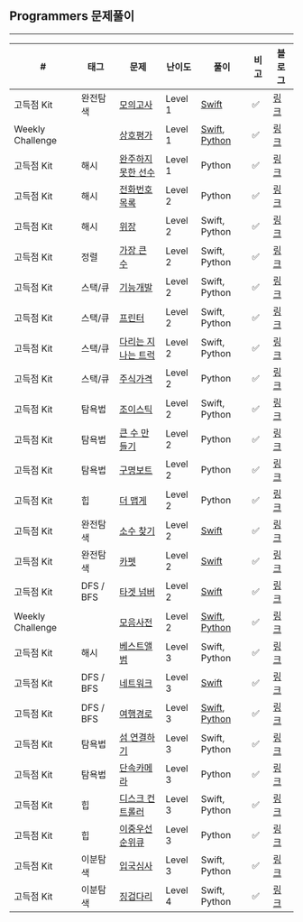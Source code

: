 ## Programmers 문제풀이

------

| #                | 태그      | 문제                                                         | 난이도  | 풀이                                                         | 비고 | 블로그                                                   |
| ---------------- | --------- | ------------------------------------------------------------ | ------- | ------------------------------------------------------------ | ---- | -------------------------------------------------------- |
| 고득점 Kit       | 완전탐색  | [모의고사](https://programmers.co.kr/learn/courses/30/lessons/42840) | Level 1 | [Swift](https://github.com/One-Two-Min/WD26_Algo/tree/main/Programmers/%5B%EA%B3%A0%EB%93%9D%EC%A0%90%20Kit%5D%EB%AA%A8%EC%9D%98%EA%B3%A0%EC%82%AC) | ✅    | [링크](https://one10004.tistory.com/53)                  |
| Weekly Challenge |           | [상호평가](https://programmers.co.kr/learn/courses/30/lessons/83201) | Level 1 | [Swift](https://github.com/One-Two-Min/WD26_Algo/blob/main/Programmers/%5BWeekly%20Challenge%5D%202%EC%A3%BC%EC%B0%A8_%EC%83%81%ED%98%B8%ED%8F%89%EA%B0%80/%5BWeekly%20Challenge%5D%202%EC%A3%BC%EC%B0%A8_%EC%83%81%ED%98%B8%ED%8F%89%EA%B0%80.swift), [Python](https://github.com/One-Two-Min/WD26_Algo/blob/main/Programmers/%5BWeekly%20Challenge%5D%202%EC%A3%BC%EC%B0%A8_%EC%83%81%ED%98%B8%ED%8F%89%EA%B0%80/%5BWeekly%20Challenge%5D%202%EC%A3%BC%EC%B0%A8_%EC%83%81%ED%98%B8%ED%8F%89%EA%B0%80.py) | ✅    | [링크](https://one10004.tistory.com/49)                  |
| 고득점 Kit       | 해시  | [완주하지 못한 선수](https://programmers.co.kr/learn/courses/30/lessons/42576) | Level 1 | Python | ✅    | [링크](https://one10004.tistory.com/167)                  |
| 고득점 Kit       | 해시  | [전화번호 목록](https://programmers.co.kr/learn/courses/30/lessons/42577) | Level 2 | Python | ✅    | [링크](https://one10004.tistory.com/169)                  |
| 고득점 Kit       | 해시  | [위장](https://programmers.co.kr/learn/courses/30/lessons/42578) | Level 2 | Swift, Python | ✅    | [링크](https://one10004.tistory.com/171)                  |
| 고득점 Kit       | 정렬  | [가장 큰 수](https://programmers.co.kr/learn/courses/30/lessons/42746) | Level 2 | Swift, Python | ✅    | [링크](https://one10004.tistory.com/178)                  |
| 고득점 Kit       | 스택/큐  | [기능개발](https://programmers.co.kr/learn/courses/30/lessons/42586) | Level 2 | Swift, Python | ✅    | [링크](https://one10004.tistory.com/157)                  |
| 고득점 Kit       | 스택/큐  | [프린터](https://programmers.co.kr/learn/courses/30/lessons/42587) | Level 2 | Swift, Python | ✅    | [링크](https://one10004.tistory.com/160)                  |
| 고득점 Kit       | 스택/큐  | [다리는 지나는 트럭](https://programmers.co.kr/learn/courses/30/lessons/42583) | Level 2 | Swift, Python | ✅    | [링크](https://one10004.tistory.com/164)                  |
| 고득점 Kit       | 스택/큐  | [주식가격](https://programmers.co.kr/learn/courses/30/lessons/42584) | Level 2 | Python | ✅    | [링크](https://one10004.tistory.com/165)                  |
| 고득점 Kit       | 탐욕법  | [조이스틱](https://programmers.co.kr/learn/courses/30/lessons/42860) | Level 2 | Swift, Python | ✅    | [링크](https://one10004.tistory.com/135)                  |
| 고득점 Kit       | 탐욕법  | [큰 수 만들기](https://programmers.co.kr/learn/courses/30/lessons/42883) | Level 2 | Python | ✅    | [링크](https://one10004.tistory.com/139)                  |
| 고득점 Kit       | 탐욕법  | [구명보트](https://programmers.co.kr/learn/courses/30/lessons/42885) | Level 2 | Python | ✅    | [링크](https://one10004.tistory.com/140)                  |
| 고득점 Kit       | 힙  | [더 맵게](https://programmers.co.kr/learn/courses/30/lessons/42626) | Level 2 | Python | ✅    | [링크](https://one10004.tistory.com/175)                  |
| 고득점 Kit       | 완전탐색  | [소수 찾기](https://programmers.co.kr/learn/courses/30/lessons/42839) | Level 2 | [Swift](https://github.com/One-Two-Min/WD26_Algo/tree/main/Programmers/%5B%EA%B3%A0%EB%93%9D%EC%A0%90%20Kit%5D%20%EC%86%8C%EC%88%98%20%EC%B0%BE%EA%B8%B0) | ✅    | [링크](https://one10004.tistory.com/54)                  |
| 고득점 Kit       | 완전탐색  | [카펫](https://programmers.co.kr/learn/courses/30/lessons/42842) | Level 2 | [Swift](https://github.com/One-Two-Min/WD26_Algo/tree/main/Programmers/%5B%EA%B3%A0%EB%93%9D%EC%A0%90%20Kit%5D%20%EC%B9%B4%ED%8E%AB) | ✅    | [링크](https://one10004.tistory.com/55)                  |
| 고득점 Kit       | DFS / BFS | [타겟 넘버](https://programmers.co.kr/learn/courses/30/lessons/43165) | Level 2 | [Swift](https://github.com/One-Two-Min/WD26_Algo/tree/main/Programmers/%5B%EA%B3%A0%EB%93%9D%EC%A0%90%20Kit%5D%20%ED%83%80%EA%B2%9F%20%EB%84%98%EB%B2%84) | ✅    | [링크](https://one10004.tistory.com/51)                  |
| Weekly Challenge |           | [모음사전](https://programmers.co.kr/learn/courses/30/lessons/84512) | Level 2 | [Swift](https://github.com/One-Two-Min/WD26_Algo/blob/main/Programmers/%5BWeekly%20Challenge%5D%205%EC%A3%BC%EC%B0%A8_%EB%AA%A8%EC%9D%8C%EC%82%AC%EC%A0%84/%5BWeekly%20Challenge%5D%205%EC%A3%BC%EC%B0%A8_%EB%AA%A8%EC%9D%8C%EC%82%AC%EC%A0%84.swift), [Python](https://github.com/One-Two-Min/WD26_Algo/blob/main/Programmers/%5BWeekly%20Challenge%5D%205%EC%A3%BC%EC%B0%A8_%EB%AA%A8%EC%9D%8C%EC%82%AC%EC%A0%84/%5BWeekly%20Challenge%5D%205%EC%A3%BC%EC%B0%A8_%EB%AA%A8%EC%9D%8C%EC%82%AC%EC%A0%84.py) | ✅    | [링크](https://one10004.tistory.com/50)                  |
| 고득점 Kit       | 해시  | [베스트앨범](https://programmers.co.kr/learn/courses/30/lessons/42579) | Level 3 | Swift, Python | ✅    | [링크](https://one10004.tistory.com/174)                  |
| 고득점 Kit       | DFS / BFS | [네트워크](https://programmers.co.kr/learn/courses/30/lessons/43162) | Level 3 | [Swift](https://github.com/One-Two-Min/WD26_Algo/tree/main/Programmers/%5B%EA%B3%A0%EB%93%9D%EC%A0%90%20Kit%5D%20%EB%84%A4%ED%8A%B8%EC%9B%8C%ED%81%AC) | ✅    | [링크](https://one10004.tistory.com/52)                  |
| 고득점 Kit       | DFS / BFS | [여행경로](https://programmers.co.kr/learn/courses/30/lessons/43164) | Level 3 | [Swift](https://github.com/One-Two-Min/WD26_Algo/blob/main/Programmers/%5B%EA%B3%A0%EB%93%9D%EC%A0%90%20Kit%5D%20%EC%97%AC%ED%96%89%EA%B2%BD%EB%A1%9C/%5B%EA%B3%A0%EB%93%9D%EC%A0%90%20Kit%5D%20%EC%97%AC%ED%96%89%EA%B2%BD%EB%A1%9C.swift), [Python](https://github.com/One-Two-Min/WD26_Algo/blob/main/Programmers/%5B%EA%B3%A0%EB%93%9D%EC%A0%90%20Kit%5D%20%EC%97%AC%ED%96%89%EA%B2%BD%EB%A1%9C/%5B%EA%B3%A0%EB%93%9D%EC%A0%90%20Kit%5D%20%EC%97%AC%ED%96%89%EA%B2%BD%EB%A1%9C.py) | ✅    | [링크](https://one10004.tistory.com/60)                  |
| 고득점 Kit       | 탐욕법  | [섬 연결하기](https://programmers.co.kr/learn/courses/30/lessons/42861) | Level 3 | Swift, Python | ✅    | [링크](https://one10004.tistory.com/142)                  |
| 고득점 Kit       | 탐욕법  | [단속카메라](https://programmers.co.kr/learn/courses/30/lessons/42884) | Level 3 | Python | ✅    | [링크](https://one10004.tistory.com/143)                  |
| 고득점 Kit       | 힙  | [디스크 컨트롤러](https://programmers.co.kr/learn/courses/30/lessons/42627) | Level 3 | Swift, Python                                                | ✅    | [링크](https://one10004.tistory.com/176)                 |
| 고득점 Kit       | 힙  | [이중우선순위큐](https://programmers.co.kr/learn/courses/30/lessons/42628) | Level 3 | Python                                                | ✅    | [링크](https://one10004.tistory.com/177)                 |
| 고득점 Kit       | 이분탐색  | [입국심사](https://programmers.co.kr/learn/courses/30/lessons/43238) | Level 3 | Swift, Python                                                | ✅    | [링크](https://one10004.tistory.com/124)                 |
| 고득점 Kit       | 이분탐색  | [징검다리](https://programmers.co.kr/learn/courses/30/lessons/43236) | Level 4 | Swift, Python                                                | ✅    | [링크](https://one10004.tistory.com/126?category=882437) |

